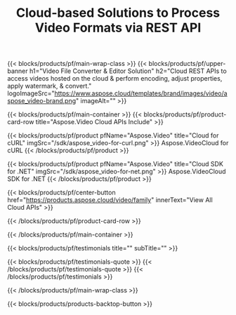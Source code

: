 ﻿---
title: Cloud-based Solutions to Process Video Formats via REST API 
weight: 40
url: /
---

{{< blocks/products/pf/main-wrap-class >}}
{{< blocks/products/pf/upper-banner h1="Video File Converter & Editor Solution" h2="Cloud REST APIs to access videos hosted on the cloud & perform encoding, adjust properties, apply watermark, & convert." logoImageSrc="https://www.aspose.cloud/templates/brand/images/video/aspose_video-brand.png" imageAlt="" >}}

{{< blocks/products/pf/main-container >}}
{{< blocks/products/pf/product-card-row title="Aspose.Video Cloud APIs Include" >}}

{{< blocks/products/pf/product pfName="Aspose.Video" title="Cloud for cURL" imgSrc="/sdk/aspose_video-for-curl.png" >}}
Aspose.VideoCloud for cURL 
{{< /blocks/products/pf/product >}}

{{< blocks/products/pf/product pfName="Aspose.Video" title="Cloud SDK for .NET" imgSrc="/sdk/aspose_video-for-net.png" >}}
Aspose.VideoCloud SDK for .NET 
{{< /blocks/products/pf/product >}}

{{< blocks/products/pf/center-button href="https://products.aspose.cloud/video/family" innerText="View All Cloud APIs" >}}

{{< /blocks/products/pf/product-card-row >}}

{{< /blocks/products/pf/main-container >}}

{{< blocks/products/pf/testimonials title="" subTitle="" >}}

{{< blocks/products/pf/testimonials-quote >}}
{{< /blocks/products/pf/testimonials-quote >}}
{{< /blocks/products/pf/testimonials >}}

{{< /blocks/products/pf/main-wrap-class >}}

{{< blocks/products/products-backtop-button >}}
